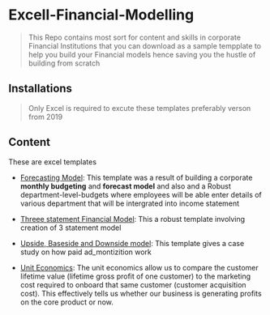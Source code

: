 # Excell-Financial-Modelling
>This Repo contains most sort for content and skills in corporate Financial Institutions that you can download as a sample tempplate to help you build your Financial models hence saving you the hustle of building from scratch

## Installations
> Only Excel is required to excute these templates preferably verson from 2019

## Content 
These are excel templates
* [Forecasting Model](https://github.com/MutegiMk/Excell-Financial-Modelling/blob/main/Forecasting%20Model.xlsx): This template was a result of building a corporate **monthly budgeting** and **forecast model** and also and a Robust department-level-budgets     where employees will be able enter details of various department that will be intergrated into income statement 

* [Threee statement Financial Model](https://github.com/MutegiMk/Excell-Financial-Modelling/blob/main/Three%20Statement%20Finacial%20Model.xlsx): This a robust template involving creation of 3 statement  model

* [Upside, Baseside and Downside model](https://github.com/MutegiMk/Excell-Financial-Modelling/blob/main/Upside_Downside_Model_for_Investors.xlsx): This template gives a case study on how paid ad_montizition work

* [Unit Economics](https://github.com/MutegiMk/Excell-Financial-Modelling/blob/main/Unit_Economics_for_Startups.xlsx): The unit economics allow us to compare the customer lifetime value (lifetime gross profit of one customer) to the marketing cost required to onboard that same customer (customer acquisition cost). This effectively tells us whether our business is generating profits on the core product or now. 
